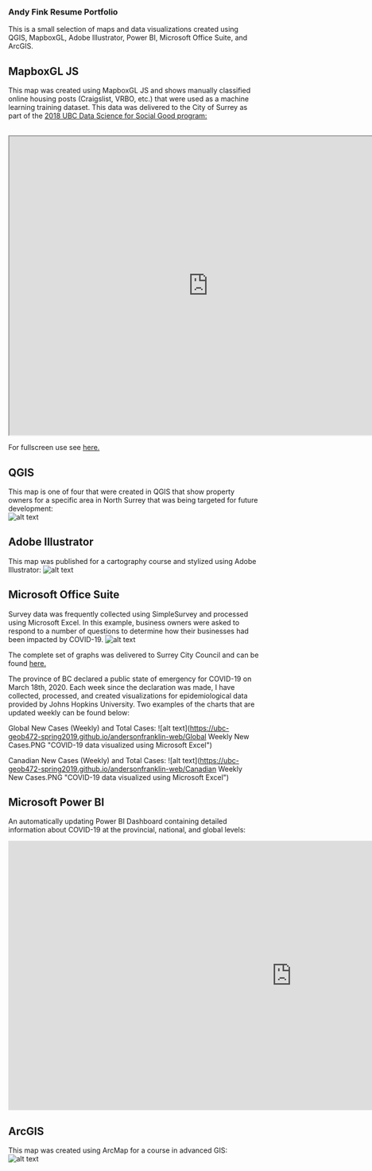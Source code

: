 ### Andy Fink Resume Portfolio ###
This is a small selection of maps and data visualizations created using QGIS, MapboxGL, Adobe Illustrator, Power BI, Microsoft Office Suite, and ArcGIS.  

## MapboxGL JS
This map was created using MapboxGL JS and shows manually classified online housing posts (Craigslist, VRBO, etc.) that were used as a machine learning training dataset. This data was delivered to the City of Surrey as part of the <a href = "https://dsi.ubc.ca/sites/default/files/Housing%20%E2%80%94%20Final%20Presentation.pdf" title = "2018 DSSG" target = "_blank"> 2018 UBC Data Science for Social Good program: </a>


<br>

<iframe src="https://ubc-geob472-spring2019.github.io/andersonfranklin-web/G472_Web_Map_with_Buttons" height="600" width="800"></iframe>

For fullscreen use see <a href = "https://ubc-geob472-spring2019.github.io/andersonfranklin-web/G472_Web_Map_with_Buttons" title = "MapboxGL JS Example" target = "_blank"> here. </a>
<br>

## QGIS
This map is one of four that were created in QGIS that show property owners for a specific area in North Surrey that was being targeted for future development:  
![alt text](https://ubc-geob472-spring2019.github.io/andersonfranklin-web/swminster_owners1.PNG "Map created with QGIS")


## Adobe Illustrator
This map was published for a cartography course and stylized using Adobe Illustrator:
![alt text](https://ubc-geob472-spring2019.github.io/andersonfranklin-web/Illustrator.PNG "Map created with Adobe Illustrator")

## Microsoft Office Suite
Survey data was frequently collected using SimpleSurvey and processed using Microsoft Excel. In this example, business owners were asked to respond to a number of questions to determine how their businesses had been impacted by COVID-19. 
![alt text](https://ubc-geob472-spring2019.github.io/andersonfranklin-web/BIS.PNG "Sample survey results created using Microsoft Excel")

The complete set of graphs was delivered to Surrey City Council and can be found <a href = "https://ubc-geob472-spring2019.github.io/andersonfranklin-web/Business Impact Survey Results formatted - v3.pdf" title = "Business Impact Survey Results" target = "_blank"> here. </a>

The province of BC declared a public state of emergency for COVID-19 on March 18th, 2020. Each week since the declaration was made, I have collected, processed, and created visualizations for epidemiological data provided by Johns Hopkins University. Two examples of the charts that are updated weekly can be found below:

Global New Cases (Weekly) and Total Cases:
![alt text](https://ubc-geob472-spring2019.github.io/andersonfranklin-web/Global Weekly New Cases.PNG "COVID-19 data visualized using Microsoft Excel")


Canadian New Cases (Weekly) and Total Cases:
![alt text](https://ubc-geob472-spring2019.github.io/andersonfranklin-web/Canadian Weekly New Cases.PNG "COVID-19 data visualized using Microsoft Excel")


## Microsoft Power BI
An automatically updating Power BI Dashboard containing detailed information about COVID-19 at the provincial, national, and global levels:
<iframe width="1140" height="541.25" src="https://app.powerbi.com/reportEmbed?reportId=c3de658b-0956-4c76-a36e-d7149c8168d6&autoAuth=true&ctid=dabca032-9edf-4a38-8128-23f1c18ab2a3&config=eyJjbHVzdGVyVXJsIjoiaHR0cHM6Ly93YWJpLWNhbmFkYS1jZW50cmFsLXJlZGlyZWN0LmFuYWx5c2lzLndpbmRvd3MubmV0LyJ9" frameborder="0" allowFullScreen="true"></iframe>

## ArcGIS
This map was created using ArcMap for a course in advanced GIS:  
![alt text](https://blogs.ubc.ca/translinkupdates/files/2017/12/DADistance.jpg "Map created with ArcMap")  
